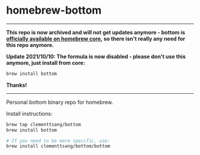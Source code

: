 # homebrew-bottom

---

**This repo is now archived and will not get updates anymore - bottom is [officially available on homebrew core](https://github.com/Homebrew/homebrew-core/blob/master/Formula/bottom.rb), so there isn't really any need for this repo anymore.**

**Update 2021/10/10: The formula is now disabled - please don't use this anymore, just install from core:**

```bash
brew install bottom
```

**Thanks!**

---

Personal bottom binary repo for homebrew.

Install instructions:

```bash
brew tap clementtsang/bottom
brew install bottom

# If you need to be more specific, use:
brew install clementtsang/bottom/bottom
```
